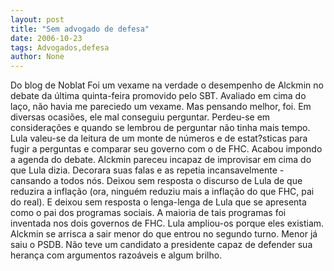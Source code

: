 ```yaml
---
layout: post
title: "Sem advogado de defesa"
date: 2006-10-23
tags: Advogados,defesa
author: None
---
```

Do blog de Noblat
Foi um vexame na verdade o desempenho de Alckmin no debate da última quinta-feira promovido pelo SBT.
Avaliado em cima do laço, não havia me pareciedo um vexame. Mas pensando melhor, foi.
Em diversas ocasiões, ele mal conseguiu perguntar. Perdeu-se em considerações e quando se lembrou de perguntar não tinha mais tempo.
Lula valeu-se da leitura de um monte de números e de estat?sticas para fugir a perguntas e comparar seu governo com o de FHC. Acabou impondo a agenda do debate.
Alckmin pareceu incapaz de improvisar em cima do que Lula dizia. Decorara suas falas e as repetia incansavelmente - cansando a todos nós.
Deixou sem resposta o discurso de Lula de que reduzira a inflação (ora, ninguém reduziu mais a inflação do que FHC, pai do real).
E deixou sem resposta o lenga-lenga de Lula que se apresenta como o pai dos programas sociais.
A maioria de tais programas foi inventada nos dois governos de FHC. Lula ampliou-os porque eles existiam.
Alckmin se arrisca a sair menor do que entrou no segundo turno.
Menor já saiu o PSDB. Não teve um candidato a presidente capaz de defender sua herança com argumentos razoáveis e algum brilho. 
